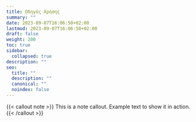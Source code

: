 ```yaml
---
title: Οδηγός Χρήσης
summary: ""
date: 2023-09-07T16:06:50+02:00
lastmod: 2023-09-07T16:06:50+02:00
draft: false
weight: 200
toc: true
sidebar:
  collapsed: true
description: ""
seo:
  title: ""
  description: ""
  canonical: ""
  noindex: false
---
```

{{< callout note >}} This is a note callout. Example text to show it in action. {{< /callout >}}
